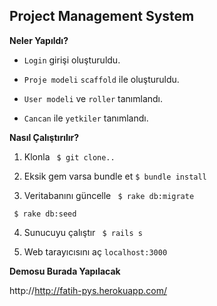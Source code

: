 ## Project Management System


**Neler Yapıldı?**

- ``Login`` girişi oluşturuldu.

- ``Proje modeli`` ``scaffold`` ile oluşturuldu.

- ``User modeli`` ve ``roller`` tanımlandı.

- ``Cancan`` ile ``yetkiler`` tanımlandı.


**Nasıl Çalıştırılır?**

1. Klonla
`` $ git clone..``

2. Eksik gem varsa bundle et
``$ bundle install``

3. Veritabanını güncelle
`` $ rake db:migrate``

 `` $ rake db:seed``

4. Sunucuyu çalıştır
`` $ rails s``

5. Web tarayıcısını aç
`` localhost:3000 ``

**Demosu Burada Yapılacak**

http://http://fatih-pys.herokuapp.com/